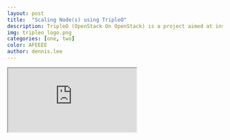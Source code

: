 ```yaml
---
layout: post
title:  "Scaling Node(s) using TripleO"
description: TripleO (OpenStack On OpenStack) is a project aimed at installing, upgrading and operating Openstack clouds using Openstack's own cloud facilities. This article describes the procedure to setup the undercloud and overcloud stack and subsequently scaling out the node(s).
img: tripleo_logo.png
categories: [one, two]
color: AFEEEE
author: dennis.lee
---
```

<iframe src="https://docs.google.com/document/d/e/2PACX-1vQZv0mkqDJFzvRHU-u81AqjSHqsgHRxF1eIpJ_u-c5ZYs7io0Cawhwz8RmL-U-duwGHiaqca_LLkwFV/pub?embedded=true"></iframe>
